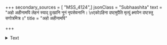 +++
secondary_sources = [ "MSS_4124",]
jsonClass = "Subhaashita"
text = "अहो अहीनामपि लेहनं स्याद् दुःखानि नूनं नृपसेवनानि।  \nएकोऽहिना दष्टमुपैति मृत्युं क्ष्मापेन दष्टस्तु सगोत्रमित्रः॥"
title = "अहो अहीनामपि"

+++

<details><summary>Text</summary>

अहो अहीनामपि लेहनं स्याद् दुःखानि नूनं नृपसेवनानि।  
एकोऽहिना दष्टमुपैति मृत्युं क्ष्मापेन दष्टस्तु सगोत्रमित्रः॥
</details>
